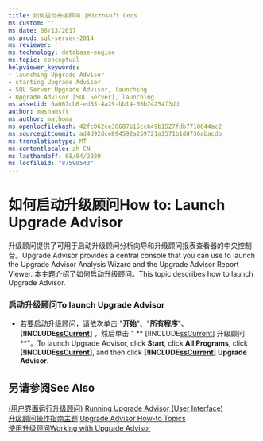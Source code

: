 ```yaml
---
title: 如何启动升级顾问 |Microsoft Docs
ms.custom: ''
ms.date: 06/13/2017
ms.prod: sql-server-2014
ms.reviewer: ''
ms.technology: database-engine
ms.topic: conceptual
helpviewer_keywords:
- launching Upgrade Advisor
- starting Upgrade Advisor
- SQL Server Upgrade Advisor, launching
- Upgrade Advisor [SQL Server], launching
ms.assetid: 0a067cb0-ed83-4a29-bb14-06b24254f3dd
author: mashamsft
ms.author: mathoma
ms.openlocfilehash: 42fc062ce36687b15cc649b1527fdb7710644ac2
ms.sourcegitcommit: ad4d92dce894592a259721a1571b1d8736abacdb
ms.translationtype: MT
ms.contentlocale: zh-CN
ms.lasthandoff: 08/04/2020
ms.locfileid: "87590543"
---
```

# <a name="how-to-launch-upgrade-advisor"></a><span data-ttu-id="57648-102">如何启动升级顾问</span><span class="sxs-lookup"><span data-stu-id="57648-102">How to: Launch Upgrade Advisor</span></span>
  <span data-ttu-id="57648-103">升级顾问提供了可用于启动升级顾问分析向导和升级顾问报表查看器的中央控制台。</span><span class="sxs-lookup"><span data-stu-id="57648-103">Upgrade Advisor provides a central console that you can use to launch the Upgrade Advisor Analysis Wizard and the Upgrade Advisor Report Viewer.</span></span> <span data-ttu-id="57648-104">本主题介绍了如何启动升级顾问。</span><span class="sxs-lookup"><span data-stu-id="57648-104">This topic describes how to launch Upgrade Advisor.</span></span>  
  
### <a name="to-launch-upgrade-advisor"></a><span data-ttu-id="57648-105">启动升级顾问</span><span class="sxs-lookup"><span data-stu-id="57648-105">To launch Upgrade Advisor</span></span>  
  
-   <span data-ttu-id="57648-106">若要启动升级顾问，请依次单击 "**开始**"、"**所有程序**"、 **[!INCLUDE[ssCurrent](../../includes/sscurrent-md.md)]** ，然后单击 " \*\* [!INCLUDE[ssCurrent](../../includes/sscurrent-md.md)] 升级顾问\*\*"。</span><span class="sxs-lookup"><span data-stu-id="57648-106">To launch Upgrade Advisor, click **Start**, click **All Programs**, click **[!INCLUDE[ssCurrent](../../includes/sscurrent-md.md)]**, and then click **[!INCLUDE[ssCurrent](../../includes/sscurrent-md.md)] Upgrade Advisor**.</span></span>  
  
## <a name="see-also"></a><span data-ttu-id="57648-107">另请参阅</span><span class="sxs-lookup"><span data-stu-id="57648-107">See Also</span></span>  
 <span data-ttu-id="57648-108">[&#40;用户界面运行升级顾问&#41;](../../../2014/sql-server/install/running-upgrade-advisor-user-interface.md) </span><span class="sxs-lookup"><span data-stu-id="57648-108">[Running Upgrade Advisor &#40;User Interface&#41;](../../../2014/sql-server/install/running-upgrade-advisor-user-interface.md) </span></span>  
 <span data-ttu-id="57648-109">[升级顾问操作指南主题](../../../2014/sql-server/install/upgrade-advisor-how-to-topics.md) </span><span class="sxs-lookup"><span data-stu-id="57648-109">[Upgrade Advisor How-to Topics](../../../2014/sql-server/install/upgrade-advisor-how-to-topics.md) </span></span>  
 [<span data-ttu-id="57648-110">使用升级顾问</span><span class="sxs-lookup"><span data-stu-id="57648-110">Working with Upgrade Advisor</span></span>](../../../2014/sql-server/install/working-with-upgrade-advisor.md)  
  
  
